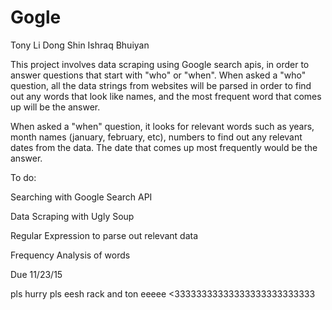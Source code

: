 # Gogle

Tony Li
Dong Shin
Ishraq Bhuiyan

This project involves data scraping using Google search apis, in order to answer questions that start with "who" or "when". When asked a "who" question, all the data strings from websites will be parsed in order to find out any words that look like names, and the most frequent word that comes up will be the answer.

When asked a "when" question, it looks for relevant words such as years, month names (january, february, etc), numbers to find out any relevant dates from the data. The date that comes up most frequently would be the answer.

To do:

Searching with Google Search API

Data Scraping with Ugly Soup

Regular Expression to parse out relevant data

Frequency Analysis of words

Due 11/23/15

pls hurry pls eesh rack and ton eeeee <33333333333333333333333333

